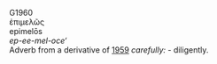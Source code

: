 <body>
  <p>G1960<br>  ἐπιμελῶς  <br> epimelōs  <br><i>ep-ee-mel-oce‘ </i><br>Adverb from a derivative of <a href="g1959.htm">1959</a>  <i>carefully:</i> - diligently.<br></p>
 </body>
